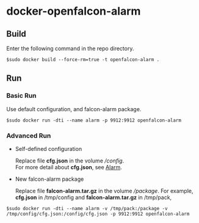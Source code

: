 # docker-openfalcon-alarm

## Build

Enter the following command in the repo directory.

```
$sudo docker build --force-rm=true -t openfalcon-alarm .
```

## Run

### Basic Run

Use default configuration, and falcon-alarm package.

```
$sudo docker run -dti --name alarm -p 9912:9912 openfalcon-alarm
```

### Advanced Run

+ Self-defined configuration

    Replace file **cfg.json** in the volume */config*.  
    For more detail about **cfg.json**, see [Alarm](http://book.open-falcon.com/zh/install/alarm.html).

+ New falcon-alarm package

    Replace file **falcon-alarm.tar.gz** in the volume */package*.
For example, **cfg.json** in /tmp/config and **falcon-alarm.tar.gz** in /tmp/pack,

```
$sudo docker run -dti --name alarm -v /tmp/pack:/package -v /tmp/config/cfg.json:/config/cfg.json -p 9912:9912 openfalcon-alarm
```
